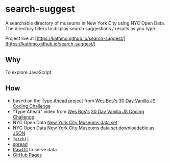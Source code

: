 # search-suggest

A searchable directory of museums in New York City using NYC Open Data. The directory filters to display search suggestions / results as you type.

Project live at [https://kathmo.github.io/search-suggest/](https://kathmo.github.io/search-suggest/)


## Why

To explore JavaScript


## How
* based on the [Type Ahead project](https://github.com/wesbos/JavaScript30/tree/master/06%20-%20Type%20Ahead) from [Wes Bos's](https://github.com/wesbos) [30 Day Vanilla JS Coding Challenge](https://javascript30.com/)
* "Type Ahead" video from [Wes Bos's](https://github.com/wesbos) [30 Day Vanilla JS Coding Challenge](https://javascript30.com/)
* NYC Open Data [New York City Museums data set](https://data.cityofnewyork.us/Recreation/New-York-City-Museums/ekax-ky3z)
* NYC Open Data [New York City Museums data set downloadable as JSON](https://data.cityofnewyork.us/api/views/fn6f-htvy/rows.json?accessType=DOWNLOAD)
* [```fetch()```](https://developer.mozilla.org/en-US/docs/Web/API/WindowOrWorkerGlobalScope/fetch)
* [spread](https://developer.mozilla.org/en-US/docs/Web/JavaScript/Reference/Operators/Spread_operator)
* [RawGit](https://rawgit.com/) to serve data
* [GitHub Pages](https://pages.github.com/)
